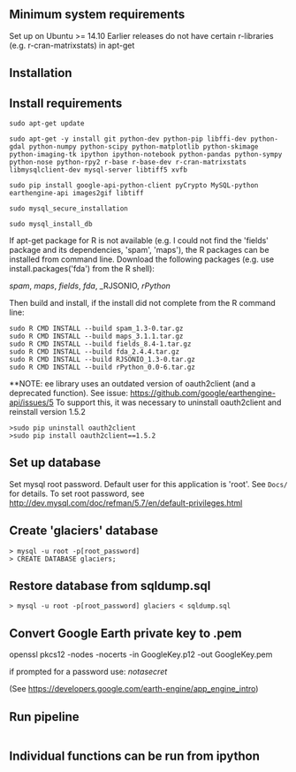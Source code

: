 ## Minimum system requirements
Set up on Ubuntu >= 14.10
Earlier releases do not have certain r-libraries (e.g. r-cran-matrixstats) in
apt-get

## Installation

## Install requirements
```
sudo apt-get update

sudo apt-get -y install git python-dev python-pip libffi-dev python-gdal python-numpy python-scipy python-matplotlib python-skimage python-imaging-tk ipython ipython-notebook python-pandas python-sympy python-nose python-rpy2 r-base r-base-dev r-cran-matrixstats libmysqlclient-dev mysql-server libtiff5 xvfb

sudo pip install google-api-python-client pyCrypto MySQL-python earthengine-api images2gif libtiff 

sudo mysql_secure_installation 

sudo mysql_install_db
```

If apt-get package for R is not available (e.g. I could not find the 'fields' package and its dependencies, 'spam', 'maps'), the R packages can be installed from command line. Download the following packages (e.g. use install.packages('fda') from the R shell):

_spam_, _maps_, _fields_, _fda_, _RJSONIO, _rPython_

Then build and install, if the install did not complete from the R command line:
```
sudo R CMD INSTALL --build spam_1.3-0.tar.gz
sudo R CMD INSTALL --build maps_3.1.1.tar.gz 
sudo R CMD INSTALL --build fields_8.4-1.tar.gz
sudo R CMD INSTALL --build fda_2.4.4.tar.gz
sudo R CMD INSTALL --build RJSONIO_1.3-0.tar.gz
sudo R CMD INSTALL --build rPython_0.0-6.tar.gz
```

**NOTE: ee library uses an outdated version of oauth2client (and a deprecated
function). See issue: https://github.com/google/earthengine-api/issues/5
To support this, it was necessary to uninstall oauth2client and reinstall
version 1.5.2

```
>sudo pip uninstall oauth2client
>sudo pip install oauth2client==1.5.2
```

## Set up database
Set mysql root password. Default user for this application is 'root'. See ```Docs/``` for details. To set root password, see http://dev.mysql.com/doc/refman/5.7/en/default-privileges.html

Create 'glaciers' database
------------------
```
> mysql -u root -p[root_password]
> CREATE DATABASE glaciers;
```


Restore database from sqldump.sql
------------------

```> mysql -u root -p[root_password] glaciers < sqldump.sql```

Convert Google Earth private key to .pem
-----------------

openssl pkcs12 -nodes -nocerts -in GoogleKey.p12 -out GoogleKey.pem

if prompted for a password use: _notasecret_

(See https://developers.google.com/earth-engine/app_engine_intro)


Run pipeline
-----------------
```>xvfb-run python main.py
```

Individual functions can be run from ipython
-----------------
```>xvfb-run ipython
```
